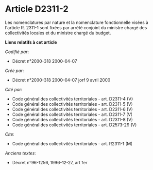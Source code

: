 # Article D2311-2

Les nomenclatures par nature et la nomenclature fonctionnelle visées à l'article R. 2311-1 sont fixées par arrêté conjoint du
ministre chargé des collectivités locales et du ministre chargé du budget.

**Liens relatifs à cet article**

_Codifié par_:

  - Décret n°2000-318 2000-04-07

_Créé par_:

  - Décret n°2000-318 2000-04-07 jorf 9 avril 2000

_Cité par_:

  - Code général des collectivités territoriales - art. D2311-4 (V)
  - Code général des collectivités territoriales - art. D2311-5 (V)
  - Code général des collectivités territoriales - art. D2311-6 (V)
  - Code général des collectivités territoriales - art. D2311-7 (V)
  - Code général des collectivités territoriales - art. D2311-8 (V)
  - Code général des collectivités territoriales - art. D2573-29 (V)

_Cite_:

  - Code général des collectivités territoriales - art. R2311-1 (M)

_Anciens textes_:

  - Décret n°96-1256, 1996-12-27, art 1er
